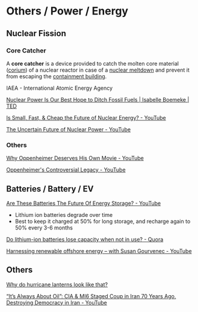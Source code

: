 # Others / Power / Energy

## Nuclear Fission

### Core Catcher

A **core catcher** is a device provided to catch the molten core material ([corium](https://en.wikipedia.org/wiki/Corium_(nuclear_reactor))) of a nuclear reactor in case of a [nuclear meltdown](https://en.wikipedia.org/wiki/Nuclear_meltdown) and prevent it from escaping the [containment building](https://en.wikipedia.org/wiki/Containment_building).

IAEA - International Atomic Energy Agency

[Nuclear Power Is Our Best Hope to Ditch Fossil Fuels | Isabelle Boemeke | TED](https://www.youtube.com/watch?v=ESAaz9v4mSU)

[Is Small, Fast, & Cheap the Future of Nuclear Energy? - YouTube](https://www.youtube.com/watch?v=L31px6rQ-vQ)

[The Uncertain Future of Nuclear Power - YouTube](https://www.youtube.com/watch?v=INl3pCXm6Tw)

### Others

[Why Oppenheimer Deserves His Own Movie - YouTube](https://www.youtube.com/watch?v=Xzv84ZdtlE0)

[Oppenheimer's Controversial Legacy - YouTube](https://www.youtube.com/watch?v=nAz6lkosNcA)

## Batteries / Battery / EV

[Are These Batteries The Future Of Energy Storage? - YouTube](https://www.youtube.com/watch?v=n1TBAWlbXKI)

- Lithium ion batteries degrade over time
- Best to keep it charged at 50% for long storage, and recharge again to 50% every 3-6 months

[Do lithium-ion batteries lose capacity when not in use? - Quora](https://www.quora.com/Do-lithium-ion-batteries-lose-capacity-when-not-in-use)

[Harnessing renewable offshore energy – with Susan Gourvenec - YouTube](https://www.youtube.com/watch?v=DqOzsqT9QNQ)

## Others

[Why do hurricane lanterns look like that?](https://www.youtube.com/watch?v=tURHTuKHBZs)

[“It’s Always About Oil”: CIA & MI6 Staged Coup in Iran 70 Years Ago, Destroying Democracy in Iran - YouTube](https://www.youtube.com/watch?v=7coh9-MpFJo)

